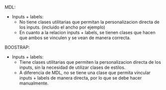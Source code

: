 MDL:
- Inputs + labels:
    - No tiene clases utilitarias que permitan la personalizacion directa de los inputs. (incluido el ancho por ejemplo)
    - En cuanto a la relacion inputs + labels, se tienen clases que hacen que ambos se vinculen y se vean de manera correcta.


BOOSTRAP:
- Inputs + labels:
    - Tiene clases utilitarias que permiten la personalizacion directa de los inputs, sin la necesidad de utilizar clases de estilos.
    - A diferencia de MDL, no se tiene una clase que permita vincular inputs + labels de manera directa, por lo que se debe hacer manualmente.